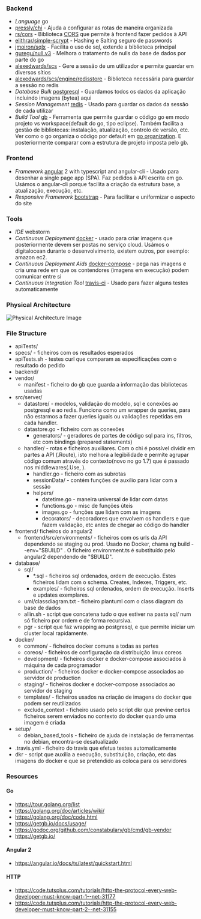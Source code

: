 ### Backend ###
  * *Language* go
   * [pressly/chi](https://github.com/pressly/chi) - Ajuda a configurar as rotas de maneira organizada
   * [rs/cors](https://github.com/rs/cors) - Biblioteca [CORS](https://developer.mozilla.org/en-US/docs/Web/HTTP/Access_control_CORS) que permite à frontend fazer pedidos à API
   * [elithrar/simple-scrypt](https://github.com/elithrar/simple-scrypt) - Hashing e Salting seguro de passwords
   * [jmoiron/sqlx](https://github.com/jmoiron/sqlx) - Facilita o uso de sql, extende a biblioteca principal
   * [guregu/null.v3](https://github.com/guregu/null) - Melhora o tratamento de nulls da base de dados por parte do go
   * [alexedwards/scs](https://github.com/alexedwards/scs) - Gere a sessão de um utilizador e permite guardar em diversos sítios
   * [alexedwards/scs/engine/redisstore](https://github.com/alexedwards/scs/tree/master/engine/redisstore) - Biblioteca necessária para guardar a sessão no redis
  * *Database Bulk* [postgresql](https://www.postgresql.org/) - Guardamos todos os dados da aplicação incluindo imagens (bytea) aqui
  * *Session Management* [redis](https://redis.io/) - Usado para guardar os dados da sessão de cada utilizar
  * *Build Tool* [gb](https://getgb.io/) - Ferramenta que permite guardar o código go em modo projeto vs workspace(default do go, tipo eclipse). Também facilita a gestão de bibliotecas: instalação, atualização, controlo de versão, etc. Ver como o go organiza o código por default em [go organization](https://golang.org/doc/code.html#Organization). E posteriormente comparar com a estrutura de projeto imposta pelo gb.

### Frontend ###
  * *Framework* [angular](https://angular.io/) 2 with typescript and angular-cli - Usado para desenhar a single page app (SPA). Faz pedidos à API escrita em go. Usámos o angular-cli porque facilita a criação da estrutura base, a atualização, execução, etc.
  * *Responsive Framework* [bootstrap](http://getbootstrap.com/) - Para facilitar e uniformizar o aspecto do site

### Tools ###
  * *IDE* webstorm<br>
  * *Continuous Deployment* [docker](https://www.docker.com/) - usado para criar imagens que posteriormente devem ser postas no serviço cloud. Usámos o digitalocean durante o desenvolvimento, existem outros, por exemplo: amazon ec2.
  * *Continuous Deployment Aids* [docker-compose](https://docs.docker.com/compose/) - pega nas imagens e cria uma rede em que os contendores (imagens em execução) podem comunicar entre si
  * *Continuous Integration Tool* [travis-ci](https://travis-ci.org/) - Usado para fazer alguns testes automaticamente

### Physical Architecture ###
![Physical Architecture Image](/docs/physical.png)

### File Structure ###
 * apiTests/
  * specs/ - ficheiros com os resultados esperados
  * apiTests.sh - testes curl que comparam as especificações com o resultado do pedido
 * backend/
  * vendor/
    * manifest - ficheiro do gb que guarda a informação das bibliotecas usadas
  * src/server/
    * datastore/ - modelos, validação do modelo, sql e conexões ao postgresql e ao redis. Funciona como um wrapper de queries, para não estarmos a fazer queries iguais ou validações repetidas em cada handler.
     * datastore.go - ficheiro com as conexões
       * generators/ - geradores de partes de código sql para ins, filtros, etc com bindings (prepared statements)
    * handler/ - rotas e ficheiros auxiliares. Com o chi é possível dividir em partes a API (.Route), isto melhora a legibilidade e permite agrupar código comum através do contexto(novo no go 1.7) que é passado nos middlewares(.Use, ).
      * handler.go - ficheiro com as subrotas
      * sessionData/ - contém funções de auxílio para lidar com a sessão
      * helpers/
        * datetime.go - maneira universal de lidar com datas
        * functions.go - misc de funções úteis
        * images.go - funções que lidam com as imagens
        * decorators/ - decoradores que envolvem os handlers e que fazem validação, etc antes de chegar ao código do handler
 * frontend/ ficheiros do angular2
   * frontend/src/environments/ - ficheiros com os urls da API dependendo se staging ou prod. Usado no Docker, chama ng build --env="$BUILD" . O ficheiro environment.ts é substituído pelo angular2 dependendo de "$BUILD".
 * database/
   * sql/
     * \*.sql - ficheiros sql ordenados, ordem de execução. Estes ficheiros lidam com o schema. Creates, Indexes, Triggers, etc.
     * examples/ - ficheiros sql ordenados, ordem de execução. Inserts e updates exemplares.
   * uml/classdiagram.txt - ficheiro plantuml com o class diagram da base de dados
   * allin.sh - script que concatena tudo o que estiver na pasta sql/ num só ficheiro por ordem e de forma recursiva.
   * pgr - script que faz wrapping ao postgresql, e que permite iniciar um cluster local rapidamente.
 * docker/
   * common/ - ficheiros docker comuns a todas as partes
   * coreos/ - ficheiros de configuração da distribuição linux coreos
   * development/ - ficheiros docker e docker-compose associados à máquina de cada programador
   * production/ - ficheiros docker e docker-compose associados ao servidor de production
   * staging/ - ficheiros docker e docker-compose associados ao servidor de staging
   * templates/ - ficheiros usados na criação de imagens do docker que podem ser reutilizados
   * exclude_context - ficheiro usado pelo script dkr que previne certos ficheiros serem enviados no contexto do docker quando uma imagem é criada
 * setup/
   * debian_based_tools - ficheiro de ajuda de instalação de ferramentas no debian, encontra-se desatualizado
 * .travis.yml - ficheiro do travis que efetua testes automaticamente
 * dkr - script que auxilia a execução, substituição, criação, etc das imagens do docker e que se pretendido as coloca para os servidores

### Resources ###

#### Go ####
  * https://tour.golang.org/list
  * https://golang.org/doc/articles/wiki/
  * https://golang.org/doc/code.html
  * https://getgb.io/docs/usage/
  * https://godoc.org/github.com/constabulary/gb/cmd/gb-vendor
  * https://getgb.io/

#### Angular 2 ####
  * https://angular.io/docs/ts/latest/quickstart.html

#### HTTP ####
  * https://code.tutsplus.com/tutorials/http-the-protocol-every-web-developer-must-know-part-1--net-31177
  * https://code.tutsplus.com/tutorials/http-the-protocol-every-web-developer-must-know-part-2--net-31155
